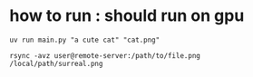 # how to run : should run on gpu
```
uv run main.py "a cute cat" "cat.png"

rsync -avz user@remote-server:/path/to/file.png /local/path/surreal.png
```



